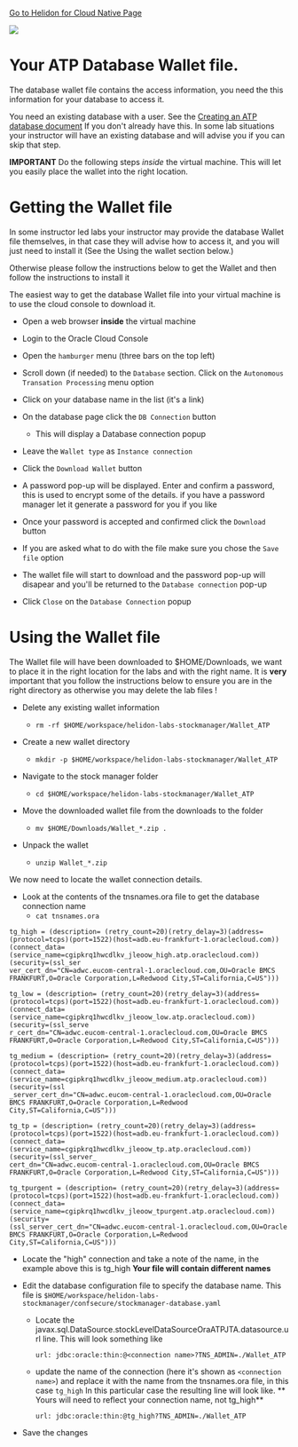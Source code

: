 [Go to Helidon for Cloud Native Page](../Helidon-labs.md)

![](../../../common/images/customer.logo2.png)

# Your ATP Database Wallet file.

The database wallet file contains the access information, you need the this information for your database to access it.

You need an existing database with a user. See the [Creating an ATP database document](CreateATPDatabaseAndSetupUser.md) If you don't already have this. In some lab situations your instructor will have an existing database and will advise you if you can skip that step.

**IMPORTANT** Do the following steps *inside* the virtual machine. This will let you easily place the wallet into the right location.

# Getting the Wallet file

In some instructor led labs your instructor may provide the database Wallet file themselves, in that case they will advise how to access it, and you will just need to install it (See the Using the wallet section below.) 

Otherwise please follow the instructions below to get the Wallet and then follow the instructions to install it

The easiest way to get the database Wallet file into your virtual machine is to use the cloud console to download it.

- Open a web browser **inside** the virtual machine

- Login to the Oracle Cloud Console

- Open the `hamburger` menu (three bars on the top left)

- Scroll down (if needed) to the `Database` section. Click on the `Autonomous Transation Processing` menu option

- Click on your database name in the list (it's a link)

- On the database page click the `DB Connection` button
  - This will display a Database connection popup

- Leave the `Wallet type` as `Instance connection`

- Click the `Download Wallet` button

- A password pop-up will be displayed. Enter and confirm a password, this is used to encrypt some of the details. if you have a password manager let it generate a password for you if you like

- Once your password is accepted and confirmed click the `Download` button

- If you are asked what to do with the file make sure you chose the `Save file` option

- The wallet file will start to download and the password pop-up will disapear and you'll be returned to the `Database connection` pop-up

- Click `Close` on the `Database Connection` popup

# Using the Wallet file

The Wallet file will have been downloaded to $HOME/Downloads, we want to place it in the right location for the labs and with the right name. It is **very** important that you follow the instructions below to ensure you are in the right directory as otherwise you may delete the lab files !

- Delete any existing wallet information
  - `rm -rf $HOME/workspace/helidon-labs-stockmanager/Wallet_ATP`
  
- Create a new wallet directory
  - `mkdir -p $HOME/workspace/helidon-labs-stockmanager/Wallet_ATP`
  
- Navigate to the stock manager folder
  - `cd $HOME/workspace/helidon-labs-stockmanager/Wallet_ATP`
  
- Move the downloaded wallet file from the downloads to the folder
  - `mv $HOME/Downloads/Wallet_*.zip .`
  
- Unpack the wallet 
  - `unzip Wallet_*.zip`
  

We now need to locate the wallet connection details.
- Look at the contents of the tnsnames.ora file to get the database connection name
  - `cat tnsnames.ora`



```
tg_high = (description= (retry_count=20)(retry_delay=3)(address=(protocol=tcps)(port=1522)(host=adb.eu-frankfurt-1.oraclecloud.com))(connect_data=(service_name=cgipkrq1hwcdlkv_jleoow_high.atp.oraclecloud.com))(security=(ssl_ser
ver_cert_dn="CN=adwc.eucom-central-1.oraclecloud.com,OU=Oracle BMCS FRANKFURT,O=Oracle Corporation,L=Redwood City,ST=California,C=US")))

tg_low = (description= (retry_count=20)(retry_delay=3)(address=(protocol=tcps)(port=1522)(host=adb.eu-frankfurt-1.oraclecloud.com))(connect_data=(service_name=cgipkrq1hwcdlkv_jleoow_low.atp.oraclecloud.com))(security=(ssl_serve
r_cert_dn="CN=adwc.eucom-central-1.oraclecloud.com,OU=Oracle BMCS FRANKFURT,O=Oracle Corporation,L=Redwood City,ST=California,C=US")))

tg_medium = (description= (retry_count=20)(retry_delay=3)(address=(protocol=tcps)(port=1522)(host=adb.eu-frankfurt-1.oraclecloud.com))(connect_data=(service_name=cgipkrq1hwcdlkv_jleoow_medium.atp.oraclecloud.com))(security=(ssl
_server_cert_dn="CN=adwc.eucom-central-1.oraclecloud.com,OU=Oracle BMCS FRANKFURT,O=Oracle Corporation,L=Redwood City,ST=California,C=US")))

tg_tp = (description= (retry_count=20)(retry_delay=3)(address=(protocol=tcps)(port=1522)(host=adb.eu-frankfurt-1.oraclecloud.com))(connect_data=(service_name=cgipkrq1hwcdlkv_jleoow_tp.atp.oraclecloud.com))(security=(ssl_server_
cert_dn="CN=adwc.eucom-central-1.oraclecloud.com,OU=Oracle BMCS FRANKFURT,O=Oracle Corporation,L=Redwood City,ST=California,C=US")))

tg_tpurgent = (description= (retry_count=20)(retry_delay=3)(address=(protocol=tcps)(port=1522)(host=adb.eu-frankfurt-1.oraclecloud.com))(connect_data=(service_name=cgipkrq1hwcdlkv_jleoow_tpurgent.atp.oraclecloud.com))(security=
(ssl_server_cert_dn="CN=adwc.eucom-central-1.oraclecloud.com,OU=Oracle BMCS FRANKFURT,O=Oracle Corporation,L=Redwood City,ST=California,C=US")))
```




- Locate the "high" connection and take a note of the name, in the example above this is tg_high **Your file will contain different names**

- Edit the database configuration file to specify the database name. This file is `$HOME/workspace/helidon-labs-stockmanager/confsecure/stockmanager-database.yaml`
  - Locate the javax.sql.DataSource.stockLevelDataSourceOraATPJTA.datasource.url line. This will look something like 
    ```
    url: jdbc:oracle:thin:@<connection name>?TNS_ADMIN=./Wallet_ATP
    ```
  - update the name of the connection (here it's shown as `<connection name>`) and replace it with the name from the tnsnames.ora file, in this case `tg_high` In this particular case the resulting line will look like. ** Yours will need to reflect your connection name, not tg_high**
    ```
    url: jdbc:oracle:thin:@tg_high?TNS_ADMIN=./Wallet_ATP
    ```
- Save the changes